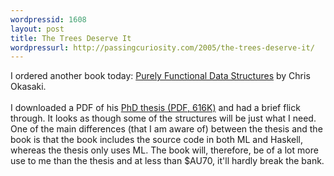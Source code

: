 ```yaml
---
wordpressid: 1608
layout: post
title: The Trees Deserve It
wordpressurl: http://passingcuriosity.com/2005/the-trees-deserve-it/
---
```

I ordered another book today: <a href="http://www.cambridge.org/aus/catalogue/catalogue.asp?isbn=0521663504">Purely Functional Data Structures</a> by Chris Okasaki.<br /><br />I downloaded a PDF of his <a href="http://www-2.cs.cmu.edu/~rwh/theses/okasaki.pdf">PhD thesis (PDF, 616K)</a> and had a brief flick through. It looks as though some of the structures will be just what I need. One of the main differences (that I am aware of) between the thesis and the book is that the book includes the source code in both ML and Haskell, whereas the thesis only uses ML. The book will, therefore, be of a lot more use to me than the thesis and at less than $AU70, it'll hardly break the bank.
